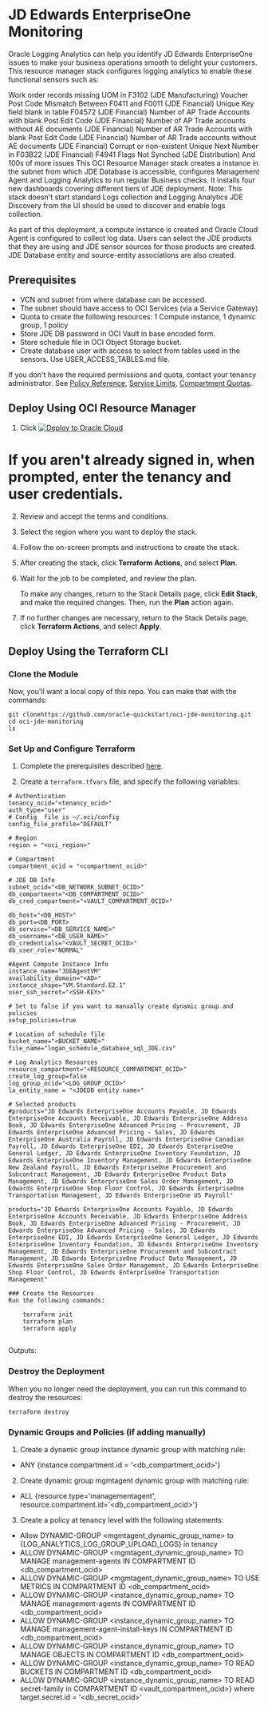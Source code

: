# JD Edwards EnterpriseOne Monitoring
Oracle Logging Analytics can help you identify JD Edwards EnterpriseOne issues to make your business operations smooth to delight your customers. This resource manager stack configures logging analytics to enable these functional sensors such as:

Work order records missing UOM in F3102 (JDE Manufacturing)
Voucher Post Code Mismatch Between F0411 and F0011 (JDE Financial)
Unique Key field blank in table F04572 (JDE Financial)
Number of AP Trade Accounts with blank Post Edit Code (JDE Financial)
Number of AP Trade accounts without AE documents (JDE Financial)
Number of AR Trade Accounts with blank Post Edit Code (JDE Financial)
Number of AR Trade accounts without AE documents (JDE Financial)
Corrupt or non-existent Unique Next Number in F03B22 (JDE Financial)
F4941 Flags Not Synched (JDE Distribution)
And 100s of more issues
This OCI Resource Manager stack creates a instance in the subnet from which JDE Database is accessible, configures Management Agent and Logging Analytics to run regular Business checks. It installs four new dashboards covering different tiers of JDE deployment. Note: This stack doesn't start standard Logs collection and Logging Analytics JDE Discovery from the UI should be used to discover and enable logs collection.

As part of this deployment, a compute instance is created and Oracle Cloud Agent is configured to collect log data. Users can select the JDE products that they are using and JDE sensor sources for those products are created. JDE Database entity and source-entity associations are also created.  

## Prerequisites
- VCN and subnet from where database can be accessed.
- The subnet should have access to OCI Services (via a Service Gateway)
- Quota to create the following resources: 1 Compute instance,  1 dynamic group, 1 policy
- Store JDE DB password in OCI Vault in base encoded form. 
- Store schedule file in OCI Object Storage bucket. 
- Create database user with access to select from tables used in the sensors. Use USER_ACCESS_TABLES.md file.

If you don't have the required permissions and quota, contact your tenancy administrator. See [Policy Reference](https://docs.cloud.oracle.com/en-us/iaas/Content/Identity/Reference/policyreference.htm), [Service Limits](https://docs.cloud.oracle.com/en-us/iaas/Content/General/Concepts/servicelimits.htm), [Compartment Quotas](https://docs.cloud.oracle.com/iaas/Content/General/Concepts/resourcequotas.htm).

## Deploy Using OCI Resource Manager

1. Click [![Deploy to Oracle Cloud](https://oci-resourcemanager-plugin.plugins.oci.oraclecloud.com/latest/deploy-to-oracle-cloud.svg)](https://cloud.oracle.com/resourcemanager/stacks/create?zipUrl=https://github.com/oracle-quickstart/oci-ebs-monitoring/releases/download/v0.9/ebs-v0.9.zip)

#    If you aren't already signed in, when prompted, enter the tenancy and user credentials.

2. Review and accept the terms and conditions.

3. Select the region where you want to deploy the stack.

4. Follow the on-screen prompts and instructions to create the stack.

5. After creating the stack, click **Terraform Actions**, and select **Plan**.

6. Wait for the job to be completed, and review the plan.

    To make any changes, return to the Stack Details page, click **Edit Stack**, and make the required changes. Then, run the **Plan** action again.

7. If no further changes are necessary, return to the Stack Details page, click **Terraform Actions**, and select **Apply**.

## Deploy Using the Terraform CLI

### Clone the Module
Now, you'll want a local copy of this repo. You can make that with the commands:

    git clonehttps://github.com/oracle-quickstart/oci-jde-monitoring.git
    cd oci-jde-monitoring
    ls
  
### Set Up and Configure Terraform

1. Complete the prerequisites described [here](https://github.com/cloud-partners/oci-prerequisites).

2. Create a `terraform.tfvars` file, and specify the following variables:

```
# Authentication
tenancy_ocid="<tenancy_ocid>"
auth_type="user"
# Config  file is ~/.oci/config 
config_file_profile="DEFAULT"

# Region
region = "<oci_region>"

# Compartment
compartment_ocid = "<compartment_ocid>"

# JDE DB Info
subnet_ocid="<DB_NETWORK_SUBNET_OCID>"
db_compartment="<DB_COMPARTMENT_OCID>"
db_cred_compartment="<VAULT_COMPARTMENT_OCID>"

db_host="<DB_HOST>"
db_port=<DB_PORT>
db_service="<DB_SERVICE_NAME>"
db_username="<DB_USER_NAME>"
db_credentials="<VAULT_SECRET_OCID>"
db_user_role="NORMAL"

#Agent Compute Instance Info
instance_name="JDEAgentVM"
availability_domain="<AD>"
instance_shape="VM.Standard.E2.1"
user_ssh_secret="<SSH-KEY>"

# Set to false if you want to manually create dynamic group and policies
setup_policies=true

# Location of schedule file
bucket_name="<BUCKET_NAME>"
file_name="logan_schedule_database_sql_JDE.csv"

# Log Analytics Resources
resource_compartment="<RESOURCE_COMPARTMENT_OCID>"
create_log_group=false
log_group_ocid="<LOG_GROUP_OCID>"
la_entity_name = "<JDEDB entity name>"

# Selected products
#products="JD Edwards EnterpriseOne Accounts Payable, JD Edwards EnterpriseOne Accounts Receivable, JD Edwards EnterpriseOne Address Book, JD Edwards EnterpriseOne Advanced Pricing - Procurement, JD Edwards EnterpriseOne Advanced Pricing - Sales, JD Edwards EnterpriseOne Australia Payroll, JD Edwards EnterpriseOne Canadian Payroll, JD Edwards EnterpriseOne EDI, JD Edwards EnterpriseOne General Ledger, JD Edwards EnterpriseOne Inventory Foundation, JD Edwards EnterpriseOne Inventory Management, JD Edwards EnterpriseOne New Zealand Payroll, JD Edwards EnterpriseOne Procurement and Subcontract Management, JD Edwards EnterpriseOne Product Data Management, JD Edwards EnterpriseOne Sales Order Management, JD Edwards EnterpriseOne Shop Floor Control, JD Edwards EnterpriseOne Transportation Management, JD Edwards EnterpriseOne US Payroll"

products="JD Edwards EnterpriseOne Accounts Payable, JD Edwards EnterpriseOne Accounts Receivable, JD Edwards EnterpriseOne Address Book, JD Edwards EnterpriseOne Advanced Pricing - Procurement, JD Edwards EnterpriseOne Advanced Pricing - Sales, JD Edwards EnterpriseOne EDI, JD Edwards EnterpriseOne General Ledger, JD Edwards EnterpriseOne Inventory Foundation, JD Edwards EnterpriseOne Inventory Management, JD Edwards EnterpriseOne Procurement and Subcontract Management, JD Edwards EnterpriseOne Product Data Management, JD Edwards EnterpriseOne Sales Order Management, JD Edwards EnterpriseOne Shop Floor Control, JD Edwards EnterpriseOne Transportation Management"

### Create the Resources
Run the following commands:

    terraform init
    terraform plan
    terraform apply


```
Outputs:


### Destroy the Deployment
When you no longer need the deployment, you can run this command to destroy the resources:

    terraform destroy

### Dynamic Groups and Policies (if adding manually)

1. Create a dynamic group instance dynamic group with matching rule:
- ANY {instance.compartment.id = '<db_compartment_ocid>'}
2. Create dynamic group mgmtagent dynamic group with matching rule:
- ALL {resource.type='managementagent', resource.compartment.id='<db_compartment_ocid>'}
3. Create a policy at tenancy level with the following statements:
- Allow DYNAMIC-GROUP <mgmtagent_dynamic_group_name> to {LOG_ANALYTICS_LOG_GROUP_UPLOAD_LOGS} in tenancy
- ALLOW DYNAMIC-GROUP <mgmtagent_dynamic_group_name> TO MANAGE management-agents IN COMPARTMENT ID <db_compartment_ocid>
- ALLOW DYNAMIC-GROUP <mgmtagent_dynamic_group_name> TO USE METRICS IN COMPARTMENT ID <db_compartment_ocid>
- ALLOW DYNAMIC-GROUP <instance_dynamic_group_name> TO MANAGE management-agents IN COMPARTMENT ID <db_compartment_ocid>
- ALLOW DYNAMIC-GROUP <instance_dynamic_group_name> TO MANAGE management-agent-install-keys IN COMPARTMENT ID <db_compartment_ocid>
- ALLOW DYNAMIC-GROUP <instance_dynamic_group_name> TO MANAGE OBJECTS IN COMPARTMENT ID <db_compartment_ocid>
- ALLOW DYNAMIC-GROUP <instance_dynamic_group_name> TO READ BUCKETS IN COMPARTMENT ID <db_compartment_ocid>
- ALLOW DYNAMIC-GROUP <instance_dynamic_group_name> TO READ secret-family in COMPARTMENT ID <vault_compartment_ocid>} where target.secret.id = '<db_secret_ocid>'


